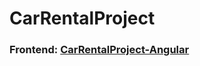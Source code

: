 # CarRentalProject

### Frontend: [CarRentalProject-Angular](https://github.com/CagriTopcu/CarRentalProject-Angular)

